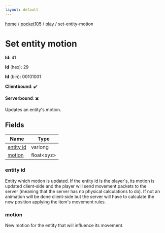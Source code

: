 ```yaml
---
layout: default
---
```


[home](/)  /  [pocket105](/protocol/pocket105)  /  [play](/protocol/pocket105/play)  /  set-entity-motion

# Set entity motion

**Id**: 41

**Id** (hex): 29

**Id** (bin): 00101001

**Clientbound**: ✔️

**Serverbound**: ✖️

Updates an entity's motion.

## Fields

Name | Type
---|---
[entity id](#entity-id) | varlong
[motion](#motion) | float&lt;xyz&gt;

### entity id

Entity which motion is updated. If the entity id is the player's, its motion is updated client-side and the player will send movement packets to the server (meaning that the server has no physical calculations to do). If not an animation will be done client-side but the server will have to calculate the new position applying the item's movement rules.

### motion

New motion for the entity that will influence its movement.
